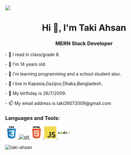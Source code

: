 <image src="MERN.png" align="center">
<h1 align="center">Hi 👋, I'm Taki Ahsan</h1>
<h3 align="center">MERN Stack Developer</h3>

<p align="left">- 📕 I read in class/grade 8.</p>
<p align="left">- 🔭 I'm 14 years old.</p>
<p align="left">- 🌱 I'm learning programming and a school student also.</p>
<p align="left">- 📍 I live in Kapasia,Gazipur,Dhaka,Bangladesh.</p>
<p align="left">- 🎂 My birthday is 26/7/2009.</p>
<p align="left">- 📫 My email address is taki26072009@gmail.com</p>
<p align="left">
</p>

<h3 align="left">Languages and Tools:</h3>
<p align="left"> <a href="https://www.w3schools.com/css/" target="_blank" rel="noreferrer"> <img src="https://raw.githubusercontent.com/devicons/devicon/master/icons/css3/css3-original-wordmark.svg" alt="css3" width="40" height="40"/> </a> <a href="https://git-scm.com/" target="_blank" rel="noreferrer"> <img src="https://www.vectorlogo.zone/logos/git-scm/git-scm-icon.svg" alt="git" width="40" height="40"/> </a> <a href="https://www.w3.org/html/" target="_blank" rel="noreferrer"> <img src="https://raw.githubusercontent.com/devicons/devicon/master/icons/html5/html5-original-wordmark.svg" alt="html5" width="40" height="40"/> </a> <a href="https://developer.mozilla.org/en-US/docs/Web/JavaScript" target="_blank" rel="noreferrer"> <img src="https://raw.githubusercontent.com/devicons/devicon/master/icons/javascript/javascript-original.svg" alt="javascript" width="40" height="40"/> </a> <a href="https://nodejs.org" target="_blank" rel="noreferrer"> <img src="https://raw.githubusercontent.com/devicons/devicon/master/icons/nodejs/nodejs-original-wordmark.svg" alt="nodejs" width="40" height="40"/> </a> </p>

<p><img align="center" src="https://github-readme-stats.vercel.app/api/top-langs?username=taki-ahsan&show_icons=true&locale=en&layout=compact" alt="taki-ahsan" /></p>
